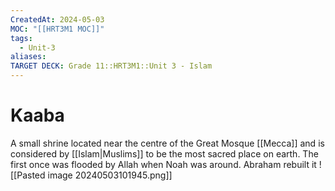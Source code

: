 ```yaml
---
CreatedAt: 2024-05-03
MOC: "[[HRT3M1 MOC]]"
tags:
  - Unit-3
aliases: 
TARGET DECK: Grade 11::HRT3M1::Unit 3 - Islam
---
```


# Kaaba
A small shrine located near the centre of the Great Mosque [[Mecca]] and is considered by [[Islam|Muslims]] to be the most sacred place on earth.
The first once was flooded by Allah when Noah was around. Abraham rebuilt it
![[Pasted image 20240503101945.png]]
<!--ID: 1718379549988-->

<!--ID: 1719258851640-->
